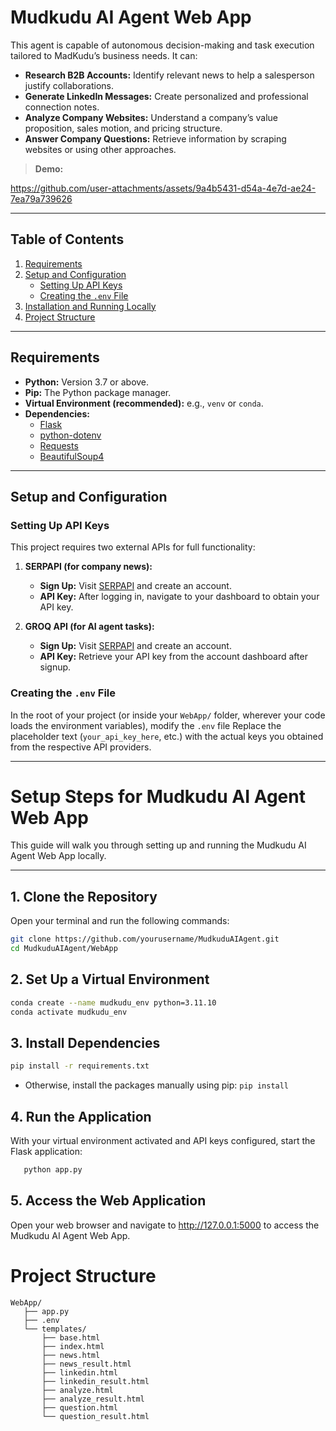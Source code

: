 # Mudkudu AI Agent Web App

This agent is capable of autonomous decision-making and task execution tailored to MadKudu’s business needs. It can:

- **Research B2B Accounts:** Identify relevant news to help a salesperson justify collaborations.
- **Generate LinkedIn Messages:** Create personalized and professional connection notes.
- **Analyze Company Websites:** Understand a company’s value proposition, sales motion, and pricing structure.
- **Answer Company Questions:** Retrieve information by scraping websites or using other approaches.

> **Demo:**  

https://github.com/user-attachments/assets/9a4b5431-d54a-4e7d-ae24-7ea79a739626



---

## Table of Contents

1. [Requirements](#requirements)
2. [Setup and Configuration](#setup-and-configuration)
   - [Setting Up API Keys](#setting-up-api-keys)
   - [Creating the `.env` File](#creating-the-env-file)
3. [Installation and Running Locally](#Setup-Steps-for-Mudkudu-AI-Agent-Web-App)
4. [Project Structure](#project-structure)

---

## Requirements

- **Python:** Version 3.7 or above.
- **Pip:** The Python package manager.
- **Virtual Environment (recommended):** e.g., `venv` or `conda`.
- **Dependencies:**
  - [Flask](https://flask.palletsprojects.com/)
  - [python-dotenv](https://pypi.org/project/python-dotenv/)
  - [Requests](https://pypi.org/project/requests/)
  - [BeautifulSoup4](https://pypi.org/project/beautifulsoup4/)

---

## Setup and Configuration

### Setting Up API Keys

This project requires two external APIs for full functionality:

1. **SERPAPI (for company news):**
   - **Sign Up:** Visit [SERPAPI](https://serpapi.com/dashboard) and create an account.
   - **API Key:** After logging in, navigate to your dashboard to obtain your API key.

2. **GROQ API (for AI agent tasks):**
   - **Sign Up:** Visit [SERPAPI](https://console.groq.com/keys) and create an account.
   - **API Key:** Retrieve your API key from the account dashboard after signup.

### Creating the `.env` File

In the root of your project (or inside your `WebApp/` folder, wherever your code loads the environment variables), modify the `.env` file
Replace the placeholder text (`your_api_key_here`, etc.) with the actual keys you obtained from the respective API providers.

---
# Setup Steps for Mudkudu AI Agent Web App

This guide will walk you through setting up and running the Mudkudu AI Agent Web App locally.

---

## 1. Clone the Repository

Open your terminal and run the following commands:

```bash
git clone https://github.com/yourusername/MudkuduAIAgent.git
cd MudkuduAIAgent/WebApp
```

## 2. Set Up a Virtual Environment

```bash
conda create --name mudkudu_env python=3.11.10
conda activate mudkudu_env
```
## 3. Install Dependencies

```bash
pip install -r requirements.txt
```
* Otherwise, install the packages manually using pip:
`pip install `

## 4. Run the Application
With your virtual environment activated and API keys configured, start the Flask application:

```bash
   python app.py
```

## 5. Access the Web Application

Open your web browser and navigate to http://127.0.0.1:5000 to access the Mudkudu AI Agent Web App.

# Project Structure

```
WebApp/
   ├── app.py
   ├── .env
   └── templates/
       ├── base.html
       ├── index.html
       ├── news.html
       ├── news_result.html
       ├── linkedin.html
       ├── linkedin_result.html
       ├── analyze.html
       ├── analyze_result.html
       ├── question.html
       └── question_result.html
```
